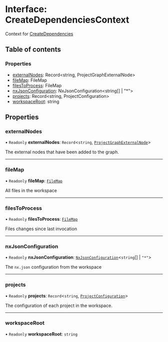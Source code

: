 # Interface: CreateDependenciesContext

Context for [CreateDependencies](../../devkit/documents/CreateDependencies)

## Table of contents

### Properties

-  [externalNodes](../../devkit/documents/CreateDependenciesContext#externalnodes): Record<string, ProjectGraphExternalNode>
-  [fileMap](../../devkit/documents/CreateDependenciesContext#filemap): FileMap
-  [filesToProcess](../../devkit/documents/CreateDependenciesContext#filestoprocess): FileMap
-  [nxJsonConfiguration](../../devkit/documents/CreateDependenciesContext#nxjsonconfiguration): NxJsonConfiguration<string[] | "\*">
-  [projects](../../devkit/documents/CreateDependenciesContext#projects): Record<string, ProjectConfiguration>
-  [workspaceRoot](../../devkit/documents/CreateDependenciesContext#workspaceroot): string

## Properties

### externalNodes

• `Readonly` **externalNodes**: `Record`\<`string`, [`ProjectGraphExternalNode`](../../devkit/documents/ProjectGraphExternalNode)\>

The external nodes that have been added to the graph.

---

### fileMap

• `Readonly` **fileMap**: [`FileMap`](../../devkit/documents/FileMap)

All files in the workspace

---

### filesToProcess

• `Readonly` **filesToProcess**: [`FileMap`](../../devkit/documents/FileMap)

Files changes since last invocation

---

### nxJsonConfiguration

• `Readonly` **nxJsonConfiguration**: [`NxJsonConfiguration`](../../devkit/documents/NxJsonConfiguration)\<`string`[] \| `"*"`\>

The `nx.json` configuration from the workspace

---

### projects

• `Readonly` **projects**: `Record`\<`string`, [`ProjectConfiguration`](../../devkit/documents/ProjectConfiguration)\>

The configuration of each project in the workspace.

---

### workspaceRoot

• `Readonly` **workspaceRoot**: `string`
